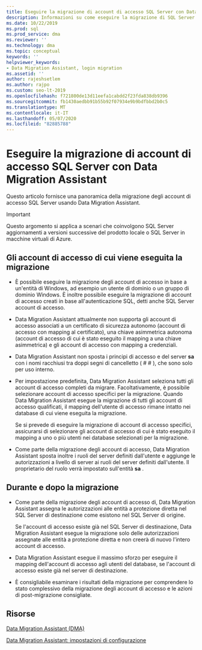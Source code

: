 ```yaml
---
title: Eseguire la migrazione di account di accesso SQL Server con Data Migration Assistant
description: Informazioni su come eseguire la migrazione di SQL Server account di accesso con Data Migration Assistant
ms.date: 10/22/2019
ms.prod: sql
ms.prod_service: dma
ms.reviewer: ''
ms.technology: dma
ms.topic: conceptual
keywords: ''
helpviewer_keywords:
- Data Migration Assistant, login migration
ms.assetid: ''
author: rajeshsetlem
ms.author: rajpo
ms.custom: seo-lt-2019
ms.openlocfilehash: f721800de13d11eefa1cabdd2f23fda838db9396
ms.sourcegitcommit: fb1430aedbb91b55b92f07934e9b9bdfbbd2b0c5
ms.translationtype: MT
ms.contentlocale: it-IT
ms.lasthandoff: 05/07/2020
ms.locfileid: "82885788"
---
```

# <a name="migrate-sql-server-logins-with-data-migration-assistant"></a>Eseguire la migrazione di account di accesso SQL Server con Data Migration Assistant

Questo articolo fornisce una panoramica della migrazione degli account di accesso SQL Server usando Data Migration Assistant.

> [!IMPORTANT]
> Questo argomento si applica a scenari che coinvolgono SQL Server aggiornamenti a versioni successive del prodotto locale o SQL Server in macchine virtuali di Azure.

## <a name="which-logins-are-migrated"></a>Gli account di accesso di cui viene eseguita la migrazione

- È possibile eseguire la migrazione degli account di accesso in base a un'entità di Windows, ad esempio un utente di dominio o un gruppo di dominio Windows. È inoltre possibile eseguire la migrazione di account di accesso creati in base all'autenticazione SQL, detti anche SQL Server account di accesso.

- Data Migration Assistant attualmente non supporta gli account di accesso associati a un certificato di sicurezza autonomo (account di accesso con mapping al certificato), una chiave asimmetrica autonoma (account di accesso di cui è stato eseguito il mapping a una chiave asimmetrica) e gli account di accesso con mapping a credenziali.

- Data Migration Assistant non sposta i principi di accesso e del server **sa** con i nomi racchiusi tra doppi segni di cancelletto ( \# \# ), che sono solo per uso interno.

- Per impostazione predefinita, Data Migration Assistant seleziona tutti gli account di accesso completi da migrare. Facoltativamente, è possibile selezionare account di accesso specifici per la migrazione. Quando Data Migration Assistant esegue la migrazione di tutti gli account di accesso qualificati, il mapping dell'utente di accesso rimane intatto nei database di cui viene eseguita la migrazione.

  Se si prevede di eseguire la migrazione di account di accesso specifici, assicurarsi di selezionare gli account di accesso di cui è stato eseguito il mapping a uno o più utenti nei database selezionati per la migrazione.

- Come parte della migrazione degli account di accesso, Data Migration Assistant sposta inoltre i ruoli del server definiti dall'utente e aggiunge le autorizzazioni a livello di server ai ruoli del server definiti dall'utente. Il proprietario del ruolo verrà impostato sull'entità **sa** .

## <a name="during-and-after-migration"></a>Durante e dopo la migrazione

- Come parte della migrazione degli account di accesso di, Data Migration Assistant assegna le autorizzazioni alle entità a protezione diretta nel SQL Server di destinazione come esistono nel SQL Server di origine.

  Se l'account di accesso esiste già nel SQL Server di destinazione, Data Migration Assistant esegue la migrazione solo delle autorizzazioni assegnate alle entità a protezione diretta e non creerà di nuovo l'intero account di accesso.

- Data Migration Assistant esegue il massimo sforzo per eseguire il mapping dell'account di accesso agli utenti del database, se l'account di accesso esiste già nel server di destinazione.

- È consigliabile esaminare i risultati della migrazione per comprendere lo stato complessivo della migrazione degli account di accesso e le azioni di post-migrazione consigliate.

## <a name="resources"></a>Risorse

[Data Migration Assistant (DMA)](../dma/dma-overview.md)

[Data Migration Assistant: impostazioni di configurazione](../dma/dma-configurationsettings.md)
